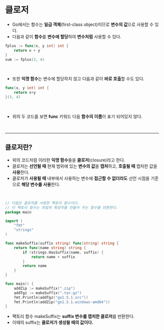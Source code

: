 # **클로저**

- Go에서는 함수는 **일급 객체**(first-class object)이므로 **변수의 값**으로 사용할 수 있다.
- 다음과 같이 **함수**를 **변수에 할당**하여 **변수처럼** 사용할 수 있다.

~~~go
fplus := func(x, y int) int {
    return x + y
}
sum := fplus(3, 4)
~~~
<br>

- 또한 **익명 함수**는 변수에 할당하지 않고 다음과 같이 **바로 호출**할 수도 있다.
~~~go
func(x, y int) int {
    return x+y
}(3, 4)
~~~

<br>

- 위의 두 코드를 보면 **func** 키워드 다음 **함수의 이름**이 표기 되어있지 않다.

<br>

---
## **클로저란?**

- 위의 코드처럼 이러한 **익명 함수**들을 **클로저**(closure)라고 한다.
- 클로저는 **선언될 때** 현재 범위에 있는 **변수의 값**을 **캡처**하고, **호출될 때** 캡처한 값을 **사용**한다.
- 클로저가 **사용될 때** 내부에서 사용하는 변수에 **접근할 수 없더라도** 선언 시점을 기준으로 **해당 변수를 사용**한다.

<br>

~~~go
// 다음은 클로저를 서용한 팩토리 함수이다.
// 이 팩토리 함수는 파일의 확장자를 만들어 주는 함수를 반환한다.
package main

import (
	"fmt"
	"strings"
)

func makeSuffix(suffix string) func(string) string {
	return func(name string) string {
		if !strings.HasSuffix(name, suffix) {
			return name + suffix
		}
		return name
	}
}

func main() {
	addZip := makeSuffix(".zip")
	addTgz := makeSuffix(".tar.gz")
	fmt.Println(addTgz("go1.5.1.src"))
	fmt.Println(addZip("go1.5.1.windows-amd64"))
}
~~~

- 팩토리 함수 makeSuffix는 **suffix 변수를 캡처한 클로저**를 반환한다.
- 이때의 suffix는 **클로저가 생성될 때의 값이다.**